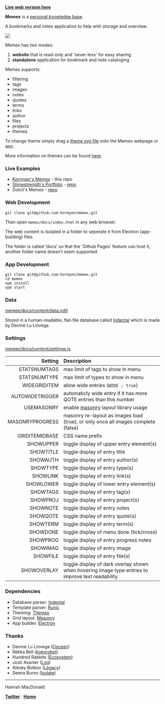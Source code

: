 [**Live web version here**](https://kormyen.github.io/memex/)

**Memex** is a [personal knowledge base](https://scholar.colorado.edu/csci_techreports/931/).

A bookmarks and notes application to help with storage and overview.

<img src='https://raw.githubusercontent.com/kormyen/memex/master/PREVIEW.jpg'/>

Memex has two modes:

1. **website** that is read-only and 'sever-less' for easy sharing
2. **standalone** application for bookmark and note cataloging

Memex supports:

- filtering
- tags
- images
- notes
- quotes
- terms
- links
- author
- files
- projects
- themes

To change theme simply drag a [theme svg file](https://github.com/hundredrabbits/Themes/tree/master/themes) onto the Memex webpage or app. 

More information on themes can be found [here](https://github.com/hundredrabbits/Themes).

### Live Examples

- [Kormyen's Memex](https://kormyen.github.io/memex/) - this repo
- [Shinestrength's Portfolio](http://www.shinestrength.xyz/) - [repo](https://github.com/shinestrength/memex)
- Dotcli's Memex - [repo](https://github.com/dotcli/memex)

### Web Development
```
git clone git@github.com:kormyen/memex.git
```

Then open `memex/docs/index.html` in any web browser.

The web content is isolated in a folder to seperate it from Electron (app-building) files. 

The folder is called 'docs' so that the 'Github Pages' feature can host it, another folder name doesn't seem supported.

### App Development
```
git clone git@github.com:kormyen/memex.git
cd memex
npm install
npm start
```

### Data

[memex/docs/content/data.ndtl](docs/content/data.ndtl)

Stored in a human-readable, flat-file database called [Indental](https://wiki.xxiivv.com/#indental) which is made by Devine Lu Linvega

### Settings

[memex/docs/content/settings.js](docs/content/settings.js)

| Setting  | Description |
|            ---: | :---                                                                                                |
|    STATSNUMTAGS | max limit of tags to show in menu                                                                   |
|    STATSNUMTYPE | max limit of types to show in menu                                                                  |
|    WIDEGRIDITEM | allow wide entries (`WIDE : true`)                                                                  |
| AUTOWIDETRIGGER | automaticly wide entry if it has more QOTE entries than this number                                 |
|      USEMASONRY | enable [masonry](https://masonry.desandro.com/) layout library usage                                |
| MASONRYPROGRESS | masonry re-layout as images load (true), or only once all images complete (false)                   |
|  GRIDITEMIDBASE | CSS name prefix                                                                                     |
|       SHOWUPPER | toggle display of upper entry element(s)                                                            |
|       SHOWTITLE | toggle display of entry title                                                                       |
|        SHOWAUTH | toggle display of entry author(s)                                                                   |
|        SHOWTYPE | toggle display of entry type(s)                                                                     |
|        SHOWLINK | toggle display of entry link(s)                                                                     |
|       SHOWLOWER | toggle display of lower entry element(s)                                                            |
|        SHOWTAGS | toggle display of entry tag(s)                                                                      |
|        SHOWPROJ | toggle display of entry project(s)                                                                  |
|        SHOWNOTE | toggle display of entry notes                                                                       |
|        SHOWQOTE | toggle display of entry quote(s)                                                                    |
|        SHOWTERM | toggle display of entry term(s)                                                                     |
|        SHOWDONE | toggle display of menu done (tick/cross)                                                            |
|        SHOWPROG | toggle display of entry progress notes                                                              |
|        SHOWIMAG | toggle display of entry image                                                                       |
|        SHOWFILE | toggle display of entry file(s)                                                                     |
|     SHOWOVERLAY | toggle display of dark overlay shown when hovering image type entries to improve text readability   |

### Dependencies

- Database parser: [Indental](https://wiki.xxiivv.com/#indental)
- Template parser: [Runic](https://wiki.xxiivv.com/#runic)
- Theming: [Themes](https://github.com/hundredrabbits/Themes)
- Grid layout: [Masonry](https://masonry.desandro.com/)
- App builder: [Electron](https://electronjs.org/)

### Thanks

- Devine Lu Linvega ([Oscean](https://github.com/XXIIVV/Oscean))
- Rekka Bell ([kokorobot](https://github.com/rekkabell/kokorobot))
- Hundred Rabbits ([Ecosystem](https://github.com/hundredrabbits))
- Josh Avanier ([Log](https://github.com/joshavanier/log))
- Alexey Botkov ([Legacy](https://github.com/nomand/Legacy))
- Seena Burns ([Isolate](https://github.com/seenaburns/isolate))

---

Hamish MacDonald

**[Twitter](https://twitter.com/kormyen)** &middot; **[Home](https://kor.nz)**